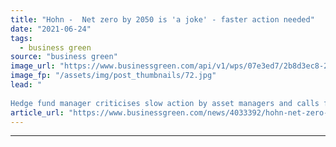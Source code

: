```yaml
---
title: "Hohn -  Net zero by 2050 is 'a joke' - faster action needed"
date: "2021-06-24"
tags: 
  - business green
source: "business green"
image_url: "https://www.businessgreen.com/api/v1/wps/07e3ed7/2b8d3ec8-24d7-4ab3-b47d-eed4bf48a5b3/5/HOHN-Sir-Chris-Childrens-Inv-Fund-Foundation-2021-roi-1-185x114.jpg"
image_fp: "/assets/img/post_thumbnails/72.jpg"
lead: "
 
Hedge fund manager criticises slow action by asset managers and calls for better nearer-term targets to drive down emissions ..."
article_url: "https://www.businessgreen.com/news/4033392/hohn-net-zero-2050-joke-faster-action"
---
```


---
